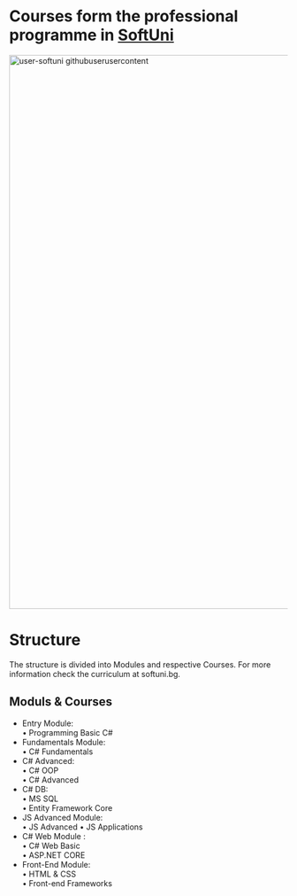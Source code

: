 # Courses form the professional programme in [SoftUni](https://softuni.bg/trainings/courses)
<img width="1000" alt="user-softuni githubuserusercontent" src="https://user-images.githubusercontent.com/64635613/119897634-9c857d80-bf38-11eb-8248-2cc0068b5b12.png">

# Structure
The structure is divided into Modules and respective Courses. For more information check the curriculum at softuni.bg.

## Moduls & Courses
* Entry Module:  
  • Programming Basic C#
* Fundamentals Module:   
  • C# Fundamentals
* C# Advanced:  
  • C# OOP         
  • C# Advanced
* C# DB:  
  • MS SQL    
  • Entity Framework Core
* JS Advanced Module:    
  • JS Advanced 
  • JS Applications
* C# Web Module :       
  • C# Web Basic        
  • ASP.NET CORE      
* Front-End Module:   
  • HTML & CSS      
  • Front-end Frameworks
